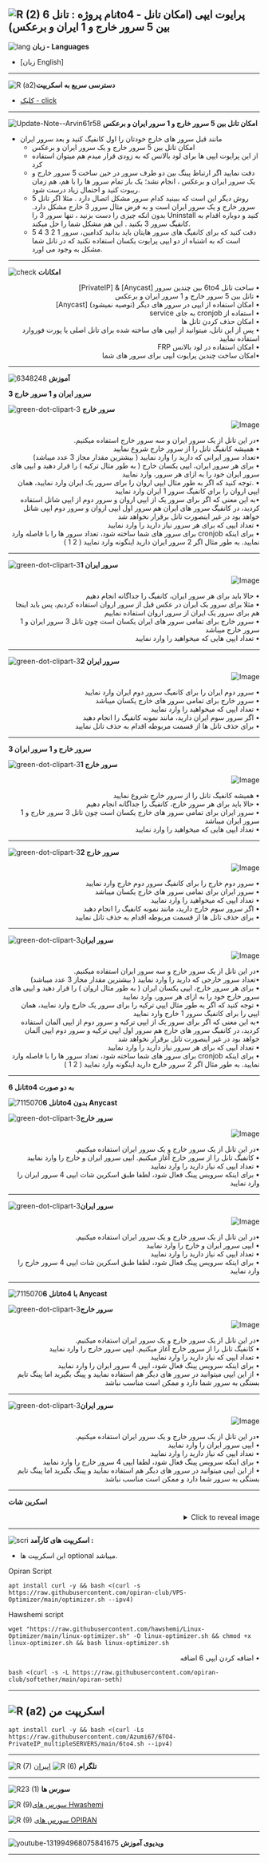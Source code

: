 ![R (2)](https://github.com/Azumi67/PrivateIP-Tunnel/assets/119934376/a064577c-9302-4f43-b3bf-3d4f84245a6f)
نام پروژه : تانل 6to4 - پرایوت ایپی (امکان تانل بین 5 سرور خارج و 1 ایران و برعکس)
---------------------------------------------------------------
![lang](https://github.com/Azumi67/PrivateIP-Tunnel/assets/119934376/627ecb66-0445-4c15-b2a0-59e02c7f7e09)
**زبان - Languages**

- [زبان English]
------------------------
![R (a2)](https://github.com/Azumi67/6TO4-PrivateIP/assets/119934376/57a4c3f1-f637-4d4d-bec2-1de36206d136)**دسترسی سریع به اسکریپت**


- [کلیک - click](https://github.com/Azumi67/6TO4-PrivateIP/blob/main/README.md#%D8%A7%D8%B3%DA%A9%D8%B1%DB%8C%D9%BE%D8%AA-%D9%85%D9%86)
------------------------
![Update-Note--Arvin61r58](https://github.com/Azumi67/6TO4-PrivateIP/assets/119934376/abc423fc-f055-42e2-a60f-7b91e468fd04)  **امکان تانل بین 5 سرور خارج و 1 سرور ایران و برعکس**
- مانند قبل سرور های خارج خودتان را اول کانفیگ کنید و بعد سرور ایران
  - امکان تانل بین 5 سرور خارج و یک سرور ایران و برعکس
  - از این پرایوت ایپی ها برای لود بالانس که به زودی قرار میدم هم میتوان استفاده کرد
  - دقت نمایید اگر ارتباط پینگ بین دو طرف سرور در حین ساخت 5 سرور خارج و یک سرور ایران و برعکس ، انجام نشد؛ یک بار تمام سرور ها را با هم، هم زمان ریبوت کنید و احتمال زیاد درست شود.
  - روش دیگر این است که ببینید کدام سرور مشکل اتصال دارد . مثلا اگر تانل 5 سرور خارج و یک سرور ایران است و به فرض مثال سرور 3 خارج مشکل دارد. بدون انکه چیزی را دست بزنید ، تنها سرور 3 را Uninstall کنید و دوباره اقدام به کانفیگ سرور 3 بکنید . این هم مشکل شما را حل میکند.
  - دقت کنید که برای کانفیگ های سرور هایتان باید بدانید کدامین، سرور 1 2 3 4 5 است که به اشتباه از دو ایپی پرایوت یکسان استفاده نکنید که در تانل شما مشکل به وجود می اورد.
 
 ---------------------------------

![check](https://github.com/Azumi67/PrivateIP-Tunnel/assets/119934376/13de8d36-dcfe-498b-9d99-440049c0cf14)
**امکانات**
 <div dir="rtl">&bull; ساخت تانل 6to4 بین چندین سرور [Anycast] & [PrivateIP]</div>
 <div dir="rtl">&bull; تانل بین 5 سرور خارج و 1 سرور ایران و برعکس</div>
 <div dir="rtl">&bull; امکان استفاده از ایپی در سرور های دیگر (توصیه نمیشود) [Anycast]</div>
 <div dir="rtl">&bull; استفاده از cronjob به جای service</div>
 <div dir="rtl">&bull; امکان  حذف کردن تانل ها</div>
 <div dir="rtl">&bull; پس از این تانل، میتوانید از ایپی های ساخته شده برای تانل اصلی یا پورت فوروارد استفاده نمایید</div>
  <div dir="rtl">&bull; امکان استفاده در لود بالانس FRP</div>
 <div dir="rtl">&bull;امکان ساخت چندین پرایوت ایپی برای سرور های شما</div>
 
 ------------------------------------------------------
  
  ![6348248](https://github.com/Azumi67/PrivateIP-Tunnel/assets/119934376/398f8b07-65be-472e-9821-631f7b70f783)
**آموزش**

 

**3 سرور ایران و 1 سرور خارج**

![green-dot-clipart-3](https://github.com/Azumi67/6TO4-PrivateIP/assets/119934376/902a2efa-f48f-4048-bc2a-5be12143bef3) **سرور خارج**

 


 <p align="right">
  <img src="https://github.com/Azumi67/6TO4-PrivateIP/assets/119934376/eedfceb3-fe05-4772-a0c3-ec57fb6fc2e8" alt="Image" />
</p>
 <div dir="rtl">&bull;در این تانل از یک سرور ایران و سه سرور خارج استفاده میکنیم.  </div>
  <div dir="rtl">&bull; همیشه کانفیگ تانل را از سرور خارج شروع نمایید</div>
   <div dir="rtl">&bull;تعداد سرور ایرانی که دارید را وارد نمایید ( بیشترین مقدار مجاز 3 عدد میباشد) </div>
    <div dir="rtl">&bull; برای هر سرور ایران، ایپی یکسان خارج ( به طور مثال ترکیه ) را قرار دهید و ایپی های سرور ایران خود را به ازای هر سرور، وارد نمایید</div>
     <div dir="rtl">&bull; .توجه کنید که اگر به طور مثال ایپی اروان را برای سرور یک ایران وارد نمایید، همان ایپی اروان را برای کانفیگ سرور 1 ایران وارد نمایید </div>
     <div dir="rtl">&bull;به این معنی که اگر برای سرور یک از ایپی اروان و سرور دوم از ایپی شاتل استفاده کردید، در کانفیگ سرور های ایران هم سرور اول ایپی اروان و سرور دوم ایپی شاتل خواهد بود در غیر اینصورت تانل برقرار نخواهد شد </div>
      <div dir="rtl">&bull; تعداد ایپی که برای هر سرور نیاز دارید را وارد نمایید</div>
       <div dir="rtl">&bull; برای اینکه cronjob برای سرور های شما ساخته شود، تعداد سرور ها را با فاصله وارد نمایید. به طور مثال اگر 2 سرور ایران دارید اینگونه وارد نمایید ( 2 1 )</div>


----------------------

![green-dot-clipart-3](https://github.com/Azumi67/6TO4-PrivateIP/assets/119934376/49000de2-53b6-4c5c-888d-f1f397d77b92)**سرور ایران 1**


<p align="right">
  <img src="https://github.com/Azumi67/6TO4-PrivateIP/assets/119934376/143f1dd2-0c63-4f6a-9b40-0034eabefb35" alt="Image" />
</p>
 <div dir="rtl">&bull; حالا باید برای هر سرور ایران، کانفیگ را جداگانه انجام دهیم</div>
 <div dir="rtl">&bull; مثلا برای سرور یک ایران در عکس قبل از سرور اروان استفاده کردیم، پس باید اینجا هم برای سرور یک ایران از سرور اروان استفاده نماییم</div>
  <div dir="rtl">&bull; سرور خارج برای تمامی سرور های ایران یکسان است چون تانل 3 سرور ایران و 1 سرور خارج میباشد</div>
   <div dir="rtl">&bull; تعداد ایپی هایی که میخواهید را وارد نمایید</div>

--------------------------------------
![green-dot-clipart-3](https://github.com/Azumi67/6TO4-PrivateIP/assets/119934376/c14c77ec-dc4e-4c8a-bdc2-4dc4e42a1815)**سرور ایران 2**


<p align="right">
  <img src="https://github.com/Azumi67/6TO4-PrivateIP/assets/119934376/3bae7757-360b-4460-bd2b-adbbcfaad8d0" alt="Image" />
</p>
 <div dir="rtl">&bull; سرور دوم ایران را برای کانفیگ سرور دوم ایران وارد نمایید</div>
  <div dir="rtl">&bull; سرور خارج برای تمامی سرور های خارج یکسان میباشد</div>
   <div dir="rtl">&bull; تعداد ایپی که میخواهید را وارد نمایید</div>
    <div dir="rtl">&bull; اگر سرور سوم ایران دارید، مانند نمونه کانفیگ را انجام دهید</div>
     <div dir="rtl">&bull; برای حذف تانل ها از قسمت مربوطه اقدام به حذف تانل نمایید</div>


---------------------------------

**3 سرور خارج و 1 سرور ایران**

![green-dot-clipart-3](https://github.com/Azumi67/6TO4-PrivateIP/assets/119934376/2c1ae043-4bc5-4738-b1d4-6951c8fecbdc)**سرور خارج 1**



<p align="right">
  <img src="https://github.com/Azumi67/6TO4-PrivateIP/assets/119934376/b8f47148-227b-440d-8d7e-c782a6a61a78" alt="Image" />
</p>

<div dir="rtl">&bull; همیشه کانفیگ تانل را از سرور خارج شروع نمایید</div>
<div dir="rtl">&bull; حالا باید برای هر سرور خارج، کانفیگ را جداگانه انجام دهیم</div>
  <div dir="rtl">&bull; سرور ایران برای تمامی سرور های خارج یکسان است چون تانل 3 سرور خارج و 1 سرور ایران میباشد</div>
   <div dir="rtl">&bull; تعداد ایپی هایی که میخواهید را وارد نمایید</div>
 
------------------------------------------------------------------------------
![green-dot-clipart-3](https://github.com/Azumi67/6TO4-PrivateIP/assets/119934376/2c1ae043-4bc5-4738-b1d4-6951c8fecbdc)**سرور خارج 2**

<p align="right">
  <img src="https://github.com/Azumi67/6TO4-PrivateIP/assets/119934376/af8fd4f2-174b-4560-9875-ac33a5b5e6c5" alt="Image" />
</p>

 <div dir="rtl">&bull; سرور دوم خارج را برای کانفیگ سرور دوم خارج وارد نمایید</div>
  <div dir="rtl">&bull; سرور ایران برای تمامی سرور های خارج یکسان میباشد</div>
   <div dir="rtl">&bull; تعداد ایپی که میخواهید را وارد نمایید</div>
    <div dir="rtl">&bull; اگر سرور سوم خارج دارید، مانند نمونه کانفیگ را انجام دهید</div>
     <div dir="rtl">&bull; برای حذف تانل ها از قسمت مربوطه اقدام به حذف تانل نمایید</div>


---------------------------------------------------------------------------

![green-dot-clipart-3](https://github.com/Azumi67/6TO4-PrivateIP/assets/119934376/2e325267-240d-4e20-ba5a-ff408331d5a0)**سرور ایران**


  <p align="right">
  <img src="https://github.com/Azumi67/6TO4-PrivateIP/assets/119934376/6a683c0c-a602-44af-9085-5d0094b379ba" alt="Image" />
</p>
<div dir="rtl">&bull;در این تانل از یک سرور خارج و سه سرور ایران استفاده میکنیم.  </div>
   <div dir="rtl">&bull;تعداد سرور خارجی که دارید را وارد نمایید ( بیشترین مقدار مجاز 3 عدد میباشد) </div>
    <div dir="rtl">&bull; برای هر سرور خارج، ایپی یکسان ایران ( به طور مثال اروان ) را قرار دهید و ایپی های سرور خارج خود را به ازای هر سرور، وارد نمایید</div>
     <div dir="rtl">&bull; توجه کنید که اگر به طور مثال ایپی ترکیه را برای سرور یک خارج وارد نمایید، همان ایپی را برای کانفیگ سرور 1 خارج وارد نمایید</div>
       <div dir="rtl">&bull;به این معنی که اگر برای سرور یک از ایپی ترکیه و سرور دوم از ایپی آلمان استفاده کردید، در کانفیگ سرور های خارج هم سرور اول ایپی ترکیه و سرور دوم ایپی آلمان خواهد بود در غیر اینصورت تانل برقرار نخواهد شد </div>
      <div dir="rtl">&bull; تعداد ایپی که برای هر سرور نیاز دارید را وارد نمایید</div>
       <div dir="rtl">&bull; برای اینکه cronjob برای سرور های شما ساخته شود، تعداد سرور ها را با فاصله وارد نمایید. به طور مثال اگر 2 سرور خارج دارید اینگونه وارد نمایید ( 2 1 )</div>


-------------------------------
**تانل 6to4 به دو صورت**

![7115070](https://github.com/Azumi67/6TO4-PrivateIP/assets/119934376/cde3ca64-6750-48dc-8a60-001d44bbdd3d)**تانل 6to4 بدون Anycast**


![green-dot-clipart-3](https://github.com/Azumi67/6TO4-PrivateIP/assets/119934376/d30892cf-cd26-4695-886d-9a4a47ade691)**سرور خارج**

  <p align="right">
  <img src="https://github.com/Azumi67/6TO4-PrivateIP/assets/119934376/81a38493-7df2-46f5-b51b-fee1c7e03349" alt="Image" />
</p>
<div dir="rtl">&bull;در این تانل از یک سرور خارج و یک سرور ایران استفاده میکنیم.  </div>
   <div dir="rtl">&bull; کانفیگ تانل را از سرور خارج آغاز میکنیم. ایپی سرور ایران و خارج را وارد نمایید </div>
    <div dir="rtl">&bull; تعداد ایپی که نیاز دارید را وارد نمایید</div>
     <div dir="rtl">&bull; برای اینکه سرویس پینگ فعال شود، لطفا طبق اسکرین شات ایپی 4 سرور ایران را وارد نمایید</div>
    

----------------------------------------------------

![green-dot-clipart-3](https://github.com/Azumi67/6TO4-PrivateIP/assets/119934376/d30892cf-cd26-4695-886d-9a4a47ade691)**سرور ایران**


  <p align="right">
  <img src="https://github.com/Azumi67/6TO4-PrivateIP/assets/119934376/dae46cda-ae43-474a-b795-2772e355303f" alt="Image" />
</p>
<div dir="rtl">&bull;در این تانل از یک سرور خارج و یک سرور ایران استفاده میکنیم.  </div>
   <div dir="rtl">&bull; ایپی سرور ایران و خارج را وارد نمایید </div>
    <div dir="rtl">&bull; تعداد ایپی که نیاز دارید را وارد نمایید</div>
     <div dir="rtl">&bull; برای اینکه سرویس پینگ فعال شود، لطفا طبق اسکرین شات ایپی 4 سرور خارج را وارد نمایید</div>
    


-------------------------------
![7115070](https://github.com/Azumi67/6TO4-PrivateIP/assets/119934376/cde3ca64-6750-48dc-8a60-001d44bbdd3d)**تانل 6to4 با Anycast**

![green-dot-clipart-3](https://github.com/Azumi67/6TO4-PrivateIP/assets/119934376/d30892cf-cd26-4695-886d-9a4a47ade691)**سرور خارج**

  <p align="right">
  <img src="https://github.com/Azumi67/6TO4-PrivateIP/assets/119934376/fddfce1e-7e27-4d39-b3cb-38f5da53c798" alt="Image" />
</p>
<div dir="rtl">&bull;در این تانل از یک سرور خارج و یک سرور ایران استفاده میکنیم.  </div>
   <div dir="rtl">&bull; کانفیگ تانل را از سرور خارج آغاز میکنیم. ایپی سرور خارج را وارد نمایید </div>
    <div dir="rtl">&bull; تعداد ایپی که نیاز دارید را وارد نمایید</div>
     <div dir="rtl">&bull; برای اینکه سرویس پینگ فعال شود،  ایپی 4 سرور ایران را وارد نمایید</div>
    <div dir="rtl">&bull; از این ایپی میتوانید در سرور های دیگر هم استفاده نمایید و پینگ بگیرید اما پینگ تایم بستگی به سرور شما دارد و ممکن است مناسب نباشد</div>

----------------------------------------------------

![green-dot-clipart-3](https://github.com/Azumi67/6TO4-PrivateIP/assets/119934376/d30892cf-cd26-4695-886d-9a4a47ade691)**سرور ایران**


  <p align="right">
  <img src="https://github.com/Azumi67/6TO4-PrivateIP/assets/119934376/ae470272-77ee-439c-984e-d4e5b4ec6155" alt="Image" />
</p>
<div dir="rtl">&bull;در این تانل از یک سرور خارج و یک سرور ایران استفاده میکنیم.  </div>
   <div dir="rtl">&bull; ایپی سرور ایران را وارد نمایید </div>
    <div dir="rtl">&bull; تعداد ایپی که نیاز دارید را وارد نمایید</div>
     <div dir="rtl">&bull; برای اینکه سرویس پینگ فعال شود، لطفا ایپی 4 سرور خارج را وارد نمایید</div>
     <div dir="rtl">&bull; از این ایپی میتوانید در سرور های دیگر هم استفاده نمایید و پینگ بگیرید اما پینگ تایم بستگی به سرور شما دارد و ممکن است مناسب نباشد</div>


-------------------------------

**اسکرین شات**
<details>
  <summary align="right">Click to reveal image</summary>
  
  <p align="right">
    <img src="https://github.com/Azumi67/6TO4-PrivateIP/assets/119934376/bbc60d8e-0e86-4eb8-897d-e9f0f57306bc" alt="menu screen" />
  </p>
</details>


------------------------------------------
![scri](https://github.com/Azumi67/FRP-V2ray-Loadbalance/assets/119934376/cbfb72ac-eff1-46df-b5e5-a3930a4a6651)
**اسکریپت های کارآمد :**
- این اسکریپت ها optional میباشد.


 
 Opiran Script
```
apt install curl -y && bash <(curl -s https://raw.githubusercontent.com/opiran-club/VPS-Optimizer/main/optimizer.sh --ipv4)
```

Hawshemi script

```
wget "https://raw.githubusercontent.com/hawshemi/Linux-Optimizer/main/linux-optimizer.sh" -O linux-optimizer.sh && chmod +x linux-optimizer.sh && bash linux-optimizer.sh
```

<div dir="rtl">&bull; اضافه کردن ایپی 6 اضافه</div>
 
  
```
bash <(curl -s -L https://raw.githubusercontent.com/opiran-club/softether/main/opiran-seth)
```

-----------------------------------------------------
![R (a2)](https://github.com/Azumi67/PrivateIP-Tunnel/assets/119934376/716fd45e-635c-4796-b8cf-856024e5b2b2)
**اسکریپت من**
----------------


```
apt install curl -y && bash <(curl -Ls https://raw.githubusercontent.com/Azumi67/6TO4-PrivateIP_multipleSERVERS/main/6to4.sh --ipv4)
```


---------------------------------------------
![R (7)](https://github.com/Azumi67/PrivateIP-Tunnel/assets/119934376/42c09cbb-2690-4343-963a-5deca12218c1)
**تلگرام** 
![R (6)](https://github.com/Azumi67/FRP-V2ray-Loadbalance/assets/119934376/f81bf6e1-cfed-4e24-b944-236f5c0b15d3) [اپیران](https://github.com/opiran-club)

---------------------------------
![R23 (1)](https://github.com/Azumi67/FRP-V2ray-Loadbalance/assets/119934376/18d12405-d354-48ac-9084-fff98d61d91c)
**سورس ها**

![R (9)](https://github.com/Azumi67/6TO4-GRE-IPIP-SIT/assets/119934376/4758a7da-ab54-4a0a-a5a6-5f895092f527)[سورس های Hwashemi](https://github.com/hawshemi/Linux-Optimizer)

![R (9)](https://github.com/Azumi67/FRP-V2ray-Loadbalance/assets/119934376/33388f7b-f1ab-4847-9e9b-e8b39d75deaa) [سورس های OPIRAN](https://github.com/opiran-club)


-----------------------------------------------------

![youtube-131994968075841675](https://github.com/Azumi67/FRP-V2ray-Loadbalance/assets/119934376/24202a92-aff2-4079-a6c2-9db14cd0ecd1)
**ویدیوی آموزش**

-----------------------------------------



